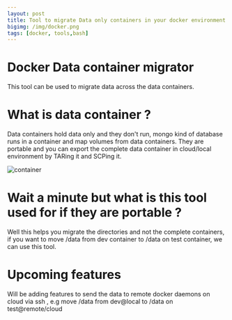```yaml
---
layout: post
title: Tool to migrate Data only containers in your docker environment 
bigimg: /img/docker.png
tags: [docker, tools,bash]
---
```


Docker Data container migrator 
==============================
This tool can be used to migrate data across the data containers.

What is data container ?
=======================
Data containers hold data only and they don't run, mongo kind of database runs in a container and map volumes from data containers.
They are portable and you can export the complete data container in cloud/local environment by TARing it and SCPing it.

![container](https://bhishekarora.github.io/img/docker.png)

Wait a minute but what is this tool used for if they are portable ?
========================
Well this helps you migrate the directories and not the complete containers, if you want to move /data from dev container to /data 
on test container, we can use this tool.

Upcoming features
===================
Will be adding features to send the data to remote docker daemons on cloud via ssh , e.g move /data from dev@local to /data on 
test@remote/cloud



